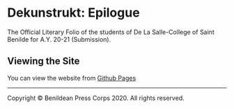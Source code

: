 # Dekunstrukt: Epilogue

The Official Literary Folio of the students of De La Salle-College of Saint Benilde for A.Y. 20-21 (Submission).

## Viewing the Site

You can view the website from [Github Pages](https://rjbobeles.github.io/BPC-ShadesofGray-2020/)
 
***

Copyright &copy; Benildean Press Corps 2020. All rights reserved.
